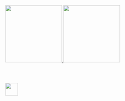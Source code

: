 <div>
<a href="https://github.com/marccosabino">
<img loading="lazy" height="180em" src="https://github-readme-stats.vercel.app/api?username=marccosabino&show_icons=true&theme=dracula&include_all_commits=true&count_private=true"/>
<img loading="lazy" height="180em" src="https://github-readme-stats.vercel.app/api/top-langs/?username=marccosabino&layout=compact&langs_count=7&theme=dracula"/>
</div>
          
<br><br>

<img loading="lazy" img src="https://cdn.jsdelivr.net/gh/devicons/devicon@latest/icons/html5/html5-original.svg" width="40" height="40"/>




          

  

          
          
